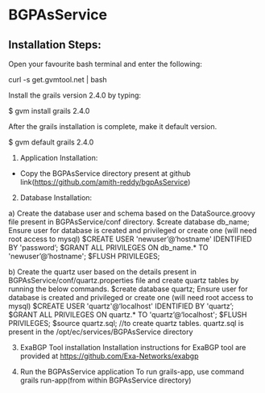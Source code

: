 BGPAsService
============
Installation Steps:
------------------
Open your favourite bash terminal and enter the following:

curl -s get.gvmtool.net | bash

Install the grails version 2.4.0 by typing:

$ gvm install grails 2.4.0

After the grails installation is complete, make it default version.

$ gvm default grails 2.4.0

1. Application Installation:
- Copy the BGPAsService directory present at github link(https://github.com/amith-reddy/bgpAsService)

2. Database Installation:

a) Create the database user and schema based on the DataSource.groovy file present in BGPAsService/conf directory. 
$create database db_name;
Ensure user for database is created and privileged or create one (will need root access to mysql)
$CREATE USER 'newuser’@‘hostname' IDENTIFIED BY 'password’;
$GRANT ALL PRIVILEGES ON db_name.* TO 'newuser’@‘hostname';
$FLUSH PRIVILEGES;

b) Create the quartz user based on the details present in BGPAsService/conf/quartz.properties file and create quartz tables by running the below commands.
$create database quartz;
Ensure user for database is created and privileged or create one (will need root access to mysql)
$CREATE USER 'quartz'@‘localhost' IDENTIFIED BY 'quartz’;
$GRANT ALL PRIVILEGES ON quartz.* TO 'quartz’@‘localhost';
$FLUSH PRIVILEGES; 
$source quartz.sql; //to create quartz tables. quartz.sql is present in the /opt/ec/services/BGPAsService directory

3. ExaBGP Tool installation
Installation instructions for ExaBGP tool are provided at https://github.com/Exa-Networks/exabgp

4. Run the BGPAsService application
To run grails-app, use command grails run-app(from within BGPAsService directory)
